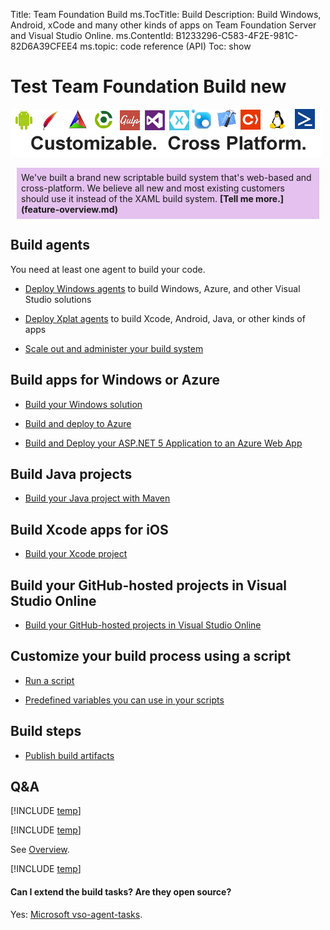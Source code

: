 Title: Team Foundation Build
ms.TocTitle: Build
Description: Build Windows, Android, xCode and many other kinds of apps on Team Foundation Server and Visual Studio Online.
ms.ContentId: B1233296-C583-4F2E-981C-82D6A39CFEE4
ms.topic: code reference (API)
Toc: show

# Test Team Foundation Build new

![Customizable. Cross Platform.](_img/taskbanner.png)<br/>

<div style="background-color:#e4c1ee; padding:7px; margin:10px">
We've built a brand new scriptable build system that's web-based and cross-platform. We believe all new and most existing customers should use it instead of the XAML build system. <b>[Tell me more.](feature-overview.md)</b>
</div>

## Build agents

You need at least one agent to build your code.

 * [Deploy Windows agents](agents/windows.md) to build Windows, Azure, and other Visual Studio solutions

 * [Deploy Xplat agents](agents/xplat.md) to build Xcode, Android, Java, or other kinds of apps

 * [Scale out and administer your build system](agents/admin.md)

## Build apps for Windows or Azure

 * [Build your Windows solution](vs/define-build.md)

 * [Build and deploy to Azure](azure/index.md)

 * [Build and Deploy your ASP.NET 5 Application to an Azure Web App](azure/deploy-aspnet5.md)

## Build Java projects

 * [Build your Java project with Maven](java/maven.md)

## Build Xcode apps for iOS

 * [Build your Xcode project](xcode/index.md)

## Build your GitHub-hosted projects in Visual Studio Online

 * [Build your GitHub-hosted projects in Visual Studio Online](github/index.md)

## Customize your build process using a script

 * [Run a script](scripts/index.md)

 * [Predefined variables you can use in your scripts](scripts/variables.md)

## Build steps

 * [Publish build artifacts](steps/build/publish-build-artifacts.md)

## Q&A

<!-- BEGINSECTION class="md-qanda" -->

[!INCLUDE [temp](_shared/qa-use-in-production.md)]

[!INCLUDE [temp](_shared/qa-new-old-choose.md)]

See [Overview](feature-overview.md).

[!INCLUDE [temp](_shared/qa-new-old-relate.md)]

#### Can I extend the build tasks? Are they open source?

Yes: [Microsoft vso-agent-tasks](https://github.com/Microsoft/vso-agent-tasks).

<!-- ENDSECTION -->
